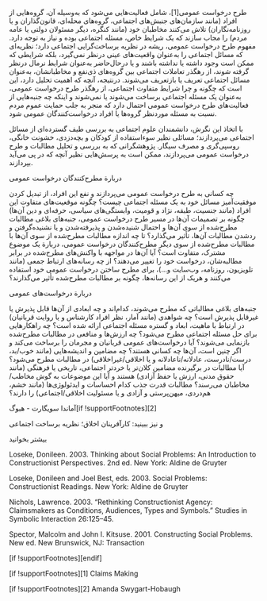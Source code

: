  طرح درخواست عمومی[1]، شامل فعالیت‌هایی می‌شود که به‌وسیله آن، گروه‌هایی از افراد (مانند سازمان‌های جنبش‌های اجتماعی، گروه‌های محله‌ای، قانون‌گذاران و یا روزنامه‌نگاران) تلاش می‌کنند مخاطبان خود (مانند کنگره، دیگر مسئولان دولتی یا عامه مردم) را مجاب سازند که یک شرایط خاص، مسئله اجتماعی بوده و نیاز به توجه دارد. مفهوم طرح درخواست عمومی، ریشه در نظریه برساخت‌گرایی اجتماعی دارد؛ نظریه‌ای که مسائل اجتماعی را به‌عنوان واقعیت‌های عینی درنظر نمی‌گیرد، بلکه شرایطی که ممکن است وجود داشته یا نداشته باشند و یا درحال‌حاضر به‌عنوان شرایط نرمال درنظر گرفته شوند، از رهگذر تعاملات اجتماعی بین گروه‌های ذی‌نفع و مخاطبانشان، به‌عنوان مسائل اجتماعی تعریف یا بازتعریف می‌شوند. درنتیجه، آنچه که اهمیت تحلیل دارد، این است که چگونه و چرا شرایط متفاوت اجتماعی، از رهگذر طرح درخواست عمومی، به‌عنوان یک مسئله اجتماعی برساخت می‌شوند یا نمی‌شوند و اینکه چه جنبه‌هایی از فعالیت‌های طرح درخواست عمومی احتمال دارد که منجر به جلب حمایت عموم مردم نسبت به مسئله موردنظر گروه‌ها یا افراد درخواست‌کنندگان عمومی ‌شود.

با اتخاذ این نگرش، دانشمندان علوم اجتماعی به بررسی طیف گسترده‌ای از مسائل اجتماعی می‌پردازند؛ مسائلی نظیر سوءاستفاده از کودکان و بچه‌دزدی، خشونت خانگی، روسپی‌گری و مصرف سیگار. پژوهشگرانی که به بررسی و تحلیل مطالبات و طرح درخواست عمومی می‌پردازند، ممکن است به پرسش‌هایی نظیر آنچه که در پی می‌آید بپردازند.

دربارة مطرح‌کنندگان درخواست عمومی

چه کسانی به طرح درخواست عمومی می‌پردازند و نفع این افراد، از تبدیل کردن موفقیت‌آمیز مسائل خود به یک مسئله اجتماعی چیست؟ چگونه موقعیت‌های متفاوت این افراد (مانند جنسیت، طبقه، نژاد و قومیت، وابستگی‌های سیاسی، حرفه‌ای و دین آن‌ها) چگونه بر تصمیمات آن‌ها در مسیر طرح درخواست عمومی، جنبه‌های بلاغی مطالبات مطرح‌شده از سوی آن‌ها و احتمال شنیده‌شدن و پذیرفته‌شدن و یا نشنیده‌گرفتن و ردشدن مطالبات آن‌ها، تأثیر می‌گذارد؟ تا چه اندازه مطالبات مطرح‌شده از سوی آن‌ها با مطالبات مطرح‌شده از سوی دیگر مطرح‌کنندگان درخواست عمومی، دربارة یک موضوع مشترک، متفاوت است؟ آیا آن‌ها در مواجهه با واکنش‌های مطرح‌شده در برابر مطالبه‌شان، درخواست خود را تغییر می‌دهند؟ از چه رسانه‌های ارتباط جمعی (مانند تلویزیون، روزنامه، وب‌سایت و...)، برای مطرح ساختن درخواست عمومی خود استفاده می‌کنند و هریک از این رسانه‌ها، چگونه بر مطالبات مطرح‌شده تأثیر می‌گذارند؟

دربارة درخواست‌های عمومی

جنبه‌های بلاغی مطالباتی که مطرح می‌شوند، کدام‌اند و چه ابعادی از آن‌ها قابل پذیرش یا غیرقابل پذیرش است؟ چه شواهدی (مانند آمار، نظر افراد کارشناس و یا روایت قربانیان) در ارتباط با ماهیت، ابعاد و گستره مسئله اجتماعی ارائه شده است؟ چه راهکارهایی برای حل مسئله اجتماعی مطرح می‌شود؟ چه ارزش‌ها و منافعی در مطالبات مطرح‌شده بازنمایی می‌شوند؟ آیا درخواست‌های عمومی قربانیان و مجرمان را برساخت می‌کند و اگر چنین است، آن‌ها چه کسانی هستند؟ چه مضامین و اندیشه‌هایی (مانند خوب/بد، درست/نادرست، عادلانه/ناعادلانه و یا اخلاقی/غیراخلاقی) در مطالبات مطرح می‌شود؟ آیا مطالبات در برگیرنده مضامین کلان‌تر یا خردتر اجتماعی، تاریخی یا فرهنگی (مانند حقوق مدنی، ارزش یا حفظ آزادی) هستند و آیا این موضوعات به گوش مخاطب/مخاطبان می‌رسند؟ مطالبات قدرت جذب کدام احساسات و ایدئولوژی‌ها (مانند خشم، هم‌دردی، میهن‌پرستی و آزادی و یا مسئولیت اخلاقی/اجتماعی) را دارند؟

آماندا سویگارت - هبوگ[if !supportFootnotes][2]

و نیز ببینید: کارآفرینان اخلاق؛ نظریه برساخت اجتماعی

بیشتر بخوانید

Loseke, Donileen. 2003. Thinking about Social Problems: An Introduction to Constructionist Perspectives. 2nd ed. New York: Aldine de Gruyter

 Loseke, Donileen and Joel Best, eds. 2003. Social Problems: Constructionist Readings. New York: Aldine de Gruyter

Nichols, Lawrence. 2003. “Rethinking Constructionist Agency: Claimsmakers as Conditions, Audiences, Types and Symbols.” Studies in Symbolic Interaction 26:125–45.

Spector, Malcolm and John I. Kitsuse. 2001. Constructing Social Problems. New ed. New Brunswick, NJ: Transaction

[if !supportFootnotes][endif]  


[if !supportFootnotes][1] Claims Making

[if !supportFootnotes][2] Amanda Swygart-Hobaugh

 

 

 

 